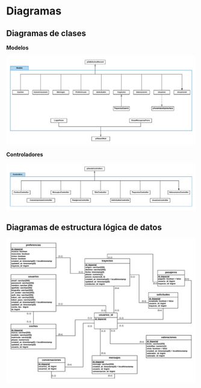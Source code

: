 # Diagramas

## Diagramas de clases

**Modelos**

![Diagrama modelos](images/diagrama-models.png)

**Controladores**

![Diagrama controladores](images/diagrama-controllers.png)

## Diagramas de estructura lógica de datos

![Diagrama datos](images/diagrama-datos.png)
